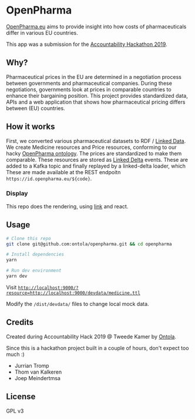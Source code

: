 # OpenPharma

[OpenPharma.eu](https://openpharma.eu) aims to provide insight into how costs of pharmaceuticals differ in various EU countries.

This app was a submission for the [Accountability Hackathon 2019](https://accountabilityhack.nl).

## Why?

Pharmaceutical prices in the EU are determined in a negotiation process between governments and pharmaceutical companies.
During these negotiations, governments look at prices in comparable countries to enhance their bargaining position. 
This project provides standardized data, APIs and a web application that shows how pharmaceutical pricing differs between (EU) countries.

## How it works

First, we converted various pharmaceutical datasets to RDF / [Linked Data](https://ontola.io/what-is-linked-data/).
We create Medicine resources and Price resources, conforming to our hacky [OpenPharma ontology](/Ontology.md).
The prices are standardized to make them comparable.
These resources are stored as [Linked Delta](https://github.com/ontola/linked-delta/) events.
These are added to a Kafka topic and finally replayed by a linked-delta loader, which 
These are made available at the REST endpoitn `https://id.openpharma.eu/${code}`.

### Display
This repo does the rendering, using [link](https://github.com/fletcher91/link-lib/) and react.

## Usage

```bash
# Clone this repo
git clone git@github.com:ontola/openpharma.git && cd openpharma

# Install dependencies
yarn

# Run dev environment
yarn dev
```

Visit [`http://localhost:9000/?resource=http://localhost:9000/devdata/medicine.ttl`](http://localhost:9000/?resource=http://localhost:9000/devdata/medicine.ttl)

Modify the `/dist/devdata/` files to change local mock data.

## Credits

Created during Accountability Hack 2019 @ Tweede Kamer by [Ontola](https://ontola.io).

Since this is a hackathon project built in a couple of hours, don't expect too much :)

- Jurrian Tromp
- Thom van Kalkeren
- Joep Meindertmsa

## License

GPL v3
